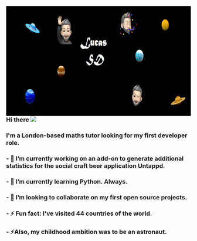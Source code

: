 
<img align="right" width="1000" height="300" src="https://github.com/LucasSD/LucasSD/blob/main/Github%20header%202nd%20option.png">


### Hi there <img src="https://raw.githubusercontent.com/MartinHeinz/MartinHeinz/master/wave.gif" width="30px">
### I'm a London-based maths tutor looking for my first developer role.
### - 🔭 I’m currently working on an add-on to generate additional statistics for the social craft beer application Untappd. 
### - 🌱 I’m currently learning Python. Always. 
### - 👯 I’m looking to collaborate on my first open source projects. 
### - ⚡ Fun fact: I've visited 44 countries of the world. 
### - ⚡Also, my childhood ambition was to be an astronaut. 





<!--
**LucasSD/LucasSD** is a ✨ _special_ ✨ repository because its `README.md` (this file) appears on your GitHub profile.

Here are some ideas to get you started:


- 🌱 I’m currently learning ...
- 👯 I’m looking to collaborate on ...
- 🤔 I’m looking for help with ...
- 💬 Ask me about ...
- 📫 How to reach me: ...
- 😄 Pronouns: ...
- ⚡ Fun fact: ...
-->
